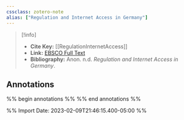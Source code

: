 ```yaml
---
cssclass: zotero-note
alias: ["Regulation and Internet Access in Germany"]
---
```


> [!info]
> - **Cite Key:** [[RegulationInternetAccess]]
> - **Link:** [EBSCO Full Text](file:///Users/kennedyelson/Zotero/storage/5BLSBJPK/Regulation%20and%20Internet%20Access%20in%20Germany.pdf)
> - **Bibliography:** Anon. n.d. _Regulation and Internet Access in Germany_.

## Annotations
%% begin annotations %%
%% end annotations %%

%% Import Date: 2023-02-09T21:46:15.400-05:00 %%
